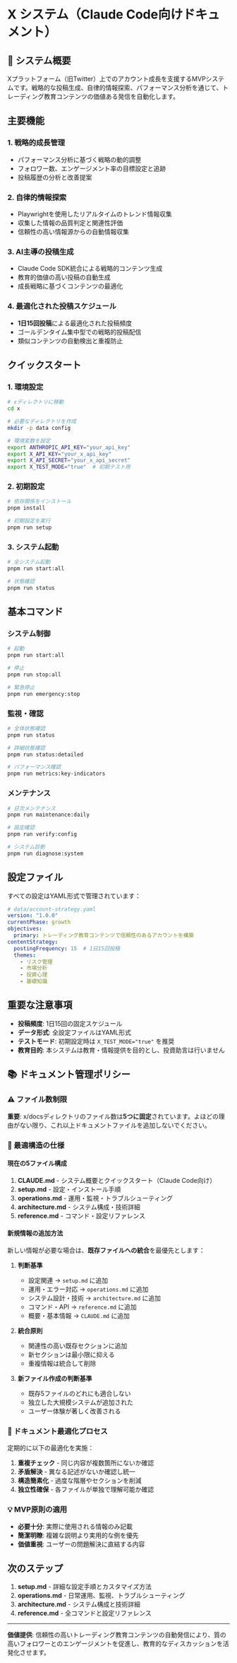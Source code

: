 # X システム（Claude Code向けドキュメント）

## 🎯 システム概要

Xプラットフォーム（旧Twitter）上でのアカウント成長を支援するMVPシステムです。戦略的な投稿生成、自律的情報探索、パフォーマンス分析を通じて、トレーディング教育コンテンツの価値ある発信を自動化します。

## 主要機能

### 1. 戦略的成長管理
- パフォーマンス分析に基づく戦略の動的調整
- フォロワー数、エンゲージメント率の目標設定と追跡
- 投稿履歴の分析と改善提案

### 2. 自律的情報探索
- Playwrightを使用したリアルタイムのトレンド情報収集
- 収集した情報の品質判定と関連性評価
- 信頼性の高い情報源からの自動情報収集

### 3. AI主導の投稿生成
- Claude Code SDK統合による戦略的コンテンツ生成
- 教育的価値の高い投稿の自動生成
- 成長戦略に基づくコンテンツの最適化

### 4. 最適化された投稿スケジュール
- **1日15回投稿**による最適化された投稿頻度
- ゴールデンタイム集中型での戦略的投稿配信
- 類似コンテンツの自動検出と重複防止

## クイックスタート

### 1. 環境設定
```bash
# xディレクトリに移動
cd x

# 必要なディレクトリを作成
mkdir -p data config

# 環境変数を設定
export ANTHROPIC_API_KEY="your_api_key"
export X_API_KEY="your_x_api_key"
export X_API_SECRET="your_x_api_secret"
export X_TEST_MODE="true"  # 初期テスト用
```

### 2. 初期設定
```bash
# 依存関係をインストール
pnpm install

# 初期設定を実行
pnpm run setup
```

### 3. システム起動
```bash
# 全システム起動
pnpm run start:all

# 状態確認
pnpm run status
```

## 基本コマンド

### システム制御
```bash
# 起動
pnpm run start:all

# 停止
pnpm run stop:all

# 緊急停止
pnpm run emergency:stop
```

### 監視・確認
```bash
# 全体状態確認
pnpm run status

# 詳細状態確認
pnpm run status:detailed

# パフォーマンス確認
pnpm run metrics:key-indicators
```

### メンテナンス
```bash
# 日次メンテナンス
pnpm run maintenance:daily

# 設定確認
pnpm run verify:config

# システム診断
pnpm run diagnose:system
```

## 設定ファイル

すべての設定はYAML形式で管理されています：

```yaml
# data/account-strategy.yaml
version: "1.0.0"
currentPhase: growth
objectives:
  primary: トレーディング教育コンテンツで信頼性のあるアカウントを構築
contentStrategy:
  postingFrequency: 15  # 1日15回投稿
  themes:
    - リスク管理
    - 市場分析
    - 投資心理
    - 基礎知識
```

## 重要な注意事項

- **投稿頻度**: 1日15回の固定スケジュール
- **データ形式**: 全設定ファイルはYAML形式
- **テストモード**: 初期設定時は `X_TEST_MODE="true"` を推奨
- **教育目的**: 本システムは教育・情報提供を目的とし、投資助言は行いません

## 📚 ドキュメント管理ポリシー

### ⚠️ ファイル数制限
**重要**: x/docsディレクトリのファイル数は**5つに固定**されています。よほどの理由がない限り、これ以上ドキュメントファイルを追加しないでください。

### 🎯 最適構造の仕様

#### 現在の5ファイル構成
1. **CLAUDE.md** - システム概要とクイックスタート（Claude Code向け）
2. **setup.md** - 設定・インストール手順
3. **operations.md** - 運用・監視・トラブルシューティング
4. **architecture.md** - システム構成・技術詳細
5. **reference.md** - コマンド・設定リファレンス

#### 新規情報の追加方法
新しい情報が必要な場合は、**既存ファイルへの統合**を最優先とします：

1. **判断基準**
   - 設定関連 → `setup.md` に追加
   - 運用・エラー対応 → `operations.md` に追加
   - システム設計・技術 → `architecture.md` に追加
   - コマンド・API → `reference.md` に追加
   - 概要・基本情報 → `CLAUDE.md` に追加

2. **統合原則**
   - 関連性の高い既存セクションに追加
   - 新セクションは最小限に抑える
   - 重複情報は統合して削除

3. **新ファイル作成の判断基準**
   - 既存5ファイルのどれにも適合しない
   - 独立した大規模システムが追加された
   - ユーザー体験が著しく改善される

### 🔄 ドキュメント最適化プロセス

定期的に以下の最適化を実施：

1. **重複チェック** - 同じ内容が複数箇所にないか確認
2. **矛盾解決** - 異なる記述がないか確認し統一
3. **構造簡素化** - 過度な階層やセクションを削減
4. **独立性確保** - 各ファイルが単独で理解可能か確認

### 💡 MVP原則の適用

- **必要十分**: 実際に使用される情報のみ記載
- **簡潔明瞭**: 複雑な説明より実用的な例を優先
- **価値重視**: ユーザーの問題解決に直結する内容

## 次のステップ

1. **setup.md** - 詳細な設定手順とカスタマイズ方法
2. **operations.md** - 日常運用、監視、トラブルシューティング
3. **architecture.md** - システム構成と技術詳細
4. **reference.md** - 全コマンドと設定リファレンス

---

**価値提供**: 信頼性の高いトレーディング教育コンテンツの自動発信により、質の高いフォロワーとのエンゲージメントを促進し、教育的なディスカッションを活発化させます。